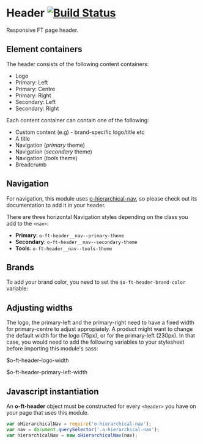 # Header [![Build Status](https://travis-ci.org/Financial-Times/o-ft-header.png?branch=version2)](https://travis-ci.org/Financial-Times/o-ft-header)

Responsive FT page header.

## Element containers

The header consists of the following content containers:

* Logo
* Primary: Left
* Primary: Centre
* Primary: Right
* Secondary: Left
* Secondary: Right

Each content container can contain one of the following:

* Custom content (e.g) - brand-specific logo/title etc
* A title
* Navigation (_primary_ theme)
* Navigation (_secondary_ theme)
* Navigation (_tools_ theme)
* Breadcrumb

## Navigation

For navigation, this module uses [o-hierarchical-nav](https://github.com/Financial-Times/o-hierarchical-nav), so please check out its documentation to add it in your header.

There are three horizontal Navigation styles depending on the class you add to the `<nav>`:

* __Primary__: `o-ft-header__nav--primary-theme`
* __Secondary__: `o-ft-header__nav--secondary-theme`
* __Tools__: `o-ft-header__nav--tools-theme`

## Brands

To add your brand color, you need to set the `$o-ft-header-brand-color` variable:

## Adjusting widths

The logo, the primary-left and the primary-right need to have a fixed width for primary-centre to adjust appropiately. A product might want to change the default width for the logo (75px), or for the primary-left (230px). In that case, you would need to add the following variables to your stylesheet before importing this module's sass:

$o-ft-header-logo-width

$o-ft-header-primary-left-width

## Javascript instantiation

An __o-ft-header__ object must be constructed for every `<header>` you have on your page that uses this module.

```javascript
var oHierarchicalNav = require('o-hierarchical-nav');
var nav = document.querySelector('.o-hierarchical-nav');
var hierarchicalNav = new oHierarchicalNav(nav);
```
